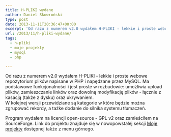 ```yaml
---
title: H-PLIKI wydane
author: Daniel Skowroński
type: post
date: 2013-11-11T20:36:47+00:00
excerpt: 'Od razu z numerem v2.0 wydałem H-PLIKI - lekkie i proste webowe repozytorium plików napisane w PHP i napędzane przez MySQL. Ma podstawowe funkcjonalności i jest proste w rozbudowie: umożliwia upload plików, zamieszczanie linków oraz dowolną modyfikację plików - łącznie z kasacją (także z dysku) oraz ukrywaniem.'
url: /2013/11/h-pliki-wydane/
tags:
  - h-pliki
  - moje projekty
  - mysql
  - php

---
```

Od razu z numerem v2.0 wydałem H-PLIKI - lekkie i proste webowe repozytorium plików napisane w PHP i napędzane przez MySQL. Ma podstawowe funkcjonalności i jest proste w rozbudowie: umożliwia upload plików, zamieszczanie linków oraz dowolną modyfikację plików - łącznie z kasacją (także z dysku) oraz ukrywaniem.  
W kolejnej wersji przewidziane są kategorie w które będzie można zgrupować rekordy, a tażke dodanie do silnika systemu tłumaczeń.

Program wydałem na licencji open-source - GPL v2 oraz zamieściłem na SourceForge. Link do projektu znajduje się w nowopowstałej sekcji [Moje projekty][1] dostępnej także z menu górnego.

 [1]: http://blog.dsinf.net/projekty